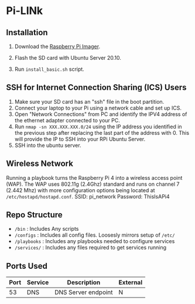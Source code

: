 # Pi-LINk

## Installation 

1. Download the [Raspberry Pi Imager](https://www.raspberrypi.org/software/).

2. Flash the SD card with Ubuntu Server 20.10.

3. Run `install_basic.sh` script.

## SSH for Internet Connection Sharing (ICS) Users
1. Make sure your SD card has an "ssh" file in the boot partition.
2. Connect your laptop to your Pi using a network cable and set up ICS.
2. Open "Network Connections" from PC and identify the IPV4 address of the ethernet adapter connected to your PC.
3. Run `nmap -sn XXX.XXX.XXX.0/24` using the IP address you identified in the previous step after replacing the last part of the address with 0. This will provide the IP to SSH into your RPi Ubuntu Server. 
4. SSH into the ubuntu server.


## Wireless Network
Running a playbook turns the Raspberry Pi 4 into a wireless access point (WAP). The WAP uses 802.11g (2.4Ghz) standard and runs on channel 7 (2.442 Mhz) with more configuration options being located at `/etc/hostapd/hostapd.conf`. 
SSID: pi_network
Password: ThisIsAPi4

## Repo Structure
 - `/bin` : Includes Any scripts
 - `/configs` : Includes all config files. Loosesly mirrors setup of `/etc/`
 - `/playbooks` : Includes any playbooks needed to configure services
 - `/services/` : Includes any files required to get services running  



## Ports Used
|Port|Service|Description | External
|---|---|---|---|
|53| DNS  | DNS Server endpoint | N
